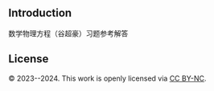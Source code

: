 ## Introduction

数学物理方程（谷超豪）习题参考解答


## License

© 2023--2024. This work is openly licensed via [CC BY-NC](https://creativecommons.org/licenses/by-nc/4.0/).